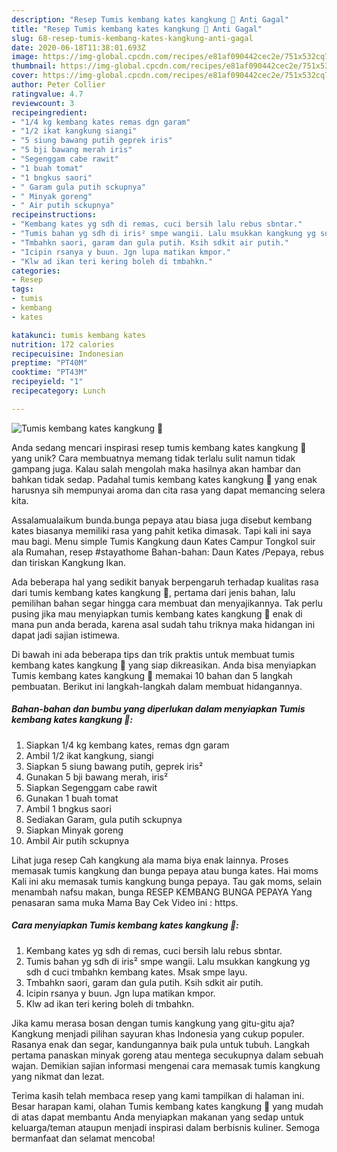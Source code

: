 ```yaml
---
description: "Resep Tumis kembang kates kangkung 🤗 Anti Gagal"
title: "Resep Tumis kembang kates kangkung 🤗 Anti Gagal"
slug: 68-resep-tumis-kembang-kates-kangkung-anti-gagal
date: 2020-06-18T11:38:01.693Z
image: https://img-global.cpcdn.com/recipes/e81af090442cec2e/751x532cq70/tumis-kembang-kates-kangkung-🤗-foto-resep-utama.jpg
thumbnail: https://img-global.cpcdn.com/recipes/e81af090442cec2e/751x532cq70/tumis-kembang-kates-kangkung-🤗-foto-resep-utama.jpg
cover: https://img-global.cpcdn.com/recipes/e81af090442cec2e/751x532cq70/tumis-kembang-kates-kangkung-🤗-foto-resep-utama.jpg
author: Peter Collier
ratingvalue: 4.7
reviewcount: 3
recipeingredient:
- "1/4 kg kembang kates remas dgn garam"
- "1/2 ikat kangkung siangi"
- "5 siung bawang putih geprek iris"
- "5 bji bawang merah iris"
- "Segenggam cabe rawit"
- "1 buah tomat"
- "1 bngkus saori"
- " Garam gula putih sckupnya"
- " Minyak goreng"
- " Air putih sckupnya"
recipeinstructions:
- "Kembang kates yg sdh di remas, cuci bersih lalu rebus sbntar."
- "Tumis bahan yg sdh di iris² smpe wangii. Lalu msukkan kangkung yg sdh d cuci tmbahkn kembang kates. Msak smpe layu."
- "Tmbahkn saori, garam dan gula putih. Ksih sdkit air putih."
- "Icipin rsanya y buun. Jgn lupa matikan kmpor."
- "Klw ad ikan teri kering boleh di tmbahkn."
categories:
- Resep
tags:
- tumis
- kembang
- kates

katakunci: tumis kembang kates 
nutrition: 172 calories
recipecuisine: Indonesian
preptime: "PT40M"
cooktime: "PT43M"
recipeyield: "1"
recipecategory: Lunch

---
```



![Tumis kembang kates kangkung 🤗](https://img-global.cpcdn.com/recipes/e81af090442cec2e/751x532cq70/tumis-kembang-kates-kangkung-🤗-foto-resep-utama.jpg)

Anda sedang mencari inspirasi resep tumis kembang kates kangkung 🤗 yang unik? Cara membuatnya memang tidak terlalu sulit namun tidak gampang juga. Kalau salah mengolah maka hasilnya akan hambar dan bahkan tidak sedap. Padahal tumis kembang kates kangkung 🤗 yang enak harusnya sih mempunyai aroma dan cita rasa yang dapat memancing selera kita.

Assalamualaikum bunda.bunga pepaya atau biasa juga disebut kembang kates biasanya memiliki rasa yang pahit ketika dimasak. Tapi kali ini saya mau bagi. Menu simple Tumis Kangkung daun Kates Campur Tongkol suir ala Rumahan, resep #stayathome Bahan-bahan: Daun Kates /Pepaya, rebus dan tiriskan Kangkung Ikan.

Ada beberapa hal yang sedikit banyak berpengaruh terhadap kualitas rasa dari tumis kembang kates kangkung 🤗, pertama dari jenis bahan, lalu pemilihan bahan segar hingga cara membuat dan menyajikannya. Tak perlu pusing jika mau menyiapkan tumis kembang kates kangkung 🤗 enak di mana pun anda berada, karena asal sudah tahu triknya maka hidangan ini dapat jadi sajian istimewa.


Di bawah ini ada beberapa tips dan trik praktis untuk membuat tumis kembang kates kangkung 🤗 yang siap dikreasikan. Anda bisa menyiapkan Tumis kembang kates kangkung 🤗 memakai 10 bahan dan 5 langkah pembuatan. Berikut ini langkah-langkah dalam membuat hidangannya.

<!--inarticleads1-->

##### Bahan-bahan dan bumbu yang diperlukan dalam menyiapkan Tumis kembang kates kangkung 🤗:

1. Siapkan 1/4 kg kembang kates, remas dgn garam
1. Ambil 1/2 ikat kangkung, siangi
1. Siapkan 5 siung bawang putih, geprek iris²
1. Gunakan 5 bji bawang merah, iris²
1. Siapkan Segenggam cabe rawit
1. Gunakan 1 buah tomat
1. Ambil 1 bngkus saori
1. Sediakan  Garam, gula putih sckupnya
1. Siapkan  Minyak goreng
1. Ambil  Air putih sckupnya


Lihat juga resep Cah kangkung ala mama biya enak lainnya. Proses memasak tumis kangkung dan bunga pepaya atau bunga kates. Hai moms Kali ini aku memasak tumis kangkung bunga pepaya. Tau gak moms, selain menambah nafsu makan, bunga RESEP KEMBANG BUNGA PEPAYA Yang penasaran sama muka Mama Bay Cek Video ini : https. 

<!--inarticleads2-->

##### Cara menyiapkan Tumis kembang kates kangkung 🤗:

1. Kembang kates yg sdh di remas, cuci bersih lalu rebus sbntar.
1. Tumis bahan yg sdh di iris² smpe wangii. Lalu msukkan kangkung yg sdh d cuci tmbahkn kembang kates. Msak smpe layu.
1. Tmbahkn saori, garam dan gula putih. Ksih sdkit air putih.
1. Icipin rsanya y buun. Jgn lupa matikan kmpor.
1. Klw ad ikan teri kering boleh di tmbahkn.


Jika kamu merasa bosan dengan tumis kangkung yang gitu-gitu aja? Kangkung menjadi pilihan sayuran khas Indonesia yang cukup populer. Rasanya enak dan segar, kandungannya baik pula untuk tubuh. Langkah pertama panaskan minyak goreng atau mentega secukupnya dalam sebuah wajan. Demikian sajian informasi mengenai cara memasak tumis kangkung yang nikmat dan lezat. 

Terima kasih telah membaca resep yang kami tampilkan di halaman ini. Besar harapan kami, olahan Tumis kembang kates kangkung 🤗 yang mudah di atas dapat membantu Anda menyiapkan makanan yang sedap untuk keluarga/teman ataupun menjadi inspirasi dalam berbisnis kuliner. Semoga bermanfaat dan selamat mencoba!
